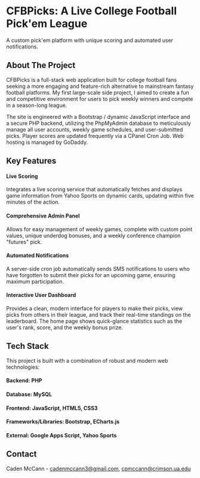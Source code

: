 # CFBPicks: A Live College Football Pick'em League
A custom pick'em platform with unique scoring and automated user notifications.

## About The Project
CFBPicks is a full-stack web application built for college football fans seeking a more engaging and feature-rich alternative to mainstream fantasy football platforms. My first large-scale side project, I aimed to create a fun and competitive environment for users to pick weekly winners and compete in a season-long league.

The site is engineered with a Bootstrap / dynamic JavaScript interface and a secure PHP backend, utilizing the PhpMyAdmin database to meticulously manage all user accounts, weekly game schedules, and user-submitted picks. Player scores are updated frequently via a CPanel Cron Job. Web hosting is managed by GoDaddy.

## Key Features
#### Live Scoring
Integrates a live scoring service that automatically fetches and displays game information from Yahoo Sports on dynamic cards, updating within five minutes of the action.

#### Comprehensive Admin Panel
Allows for easy management of weekly games, complete with custom point values, unique underdog bonuses, and a weekly conference champion "futures" pick.

#### Automated Notifications
A server-side cron job automatically sends SMS notifications to users who have forgotten to submit their picks for an upcoming game, ensuring maximum participation.

#### Interactive User Dashboard
Provides a clean, modern interface for players to make their picks, view picks from others in their league, and track their real-time standings on the leaderboard. The home page shows quick-glance statistics such as the user's rank, score, and the weekly bonus prize.

## Tech Stack
This project is built with a combination of robust and modern web technologies:

#### Backend: PHP

#### Database: MySQL

#### Frontend: JavaScript, HTML5, CSS3

#### Frameworks/Libraries: Bootstrap, ECharts.js

#### External: Google Apps Script, Yahoo Sports

## Contact
Caden McCann - cadenmccann3@gmail.com, cpmccann@crimson.ua.edu
